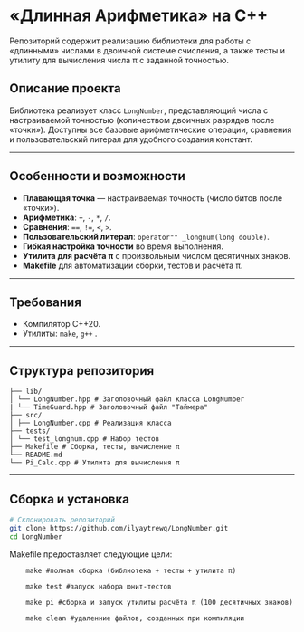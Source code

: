 # «Длинная Арифметика» на C++

Репозиторий содержит реализацию библиотеки для работы с «длинными» числами в двоичной системе счисления, а также тесты и утилиту для вычисления числа π с заданной точностью.


## Описание проекта

Библиотека реализует класс `LongNumber`, представляющий числа с настраиваемой точностью (количеством двоичных разрядов после «точки»). Доступны все базовые арифметические операции, сравнения и пользовательский литерал для удобного создания констант.

---

## Особенности и возможности

- **Плавающая точка** — настраиваемая точность (число битов после «точки»).
- **Арифметика**: `+`, `-`, `*`, `/`.
- **Сравнения**: `==`, `!=`, `<`, `>`.
- **Пользовательский литерал**: `operator"" _longnum(long double)`.
- **Гибкая настройка точности** во время выполнения.
- **Утилита для расчёта π** с произвольным числом десятичных знаков.
- **Makefile** для автоматизации сборки, тестов и расчёта π.

---

## Требования

- Компилятор C++20.
- Утилиты: `make`, `g++` .

---

## Структура репозитория
```
├── lib/
│ └── LongNumber.hpp # Заголовочный файл класса LongNumber
| └── TimeGuard.hpp # Заголовочный файл "Таймера"
├── src/
│ ├── LongNumber.cpp # Реализация класса
├── tests/
│ └── test_longnum.cpp # Набор тестов
├── Makefile # Сборка, тесты, вычисление π
└── README.md
└── Pi_Calc.cpp # Утилита для вычисления π 
```

---

## Сборка и установка

```bash
# Склонировать репозиторий
git clone https://github.com/ilyaytrewq/LongNumber.git
cd LongNumber
```

Makefile предоставляет следующие цели:

```
    make #полная сборка (библиотека + тесты + утилита π)

    make test #запуск набора юнит-тестов

    make pi #сборка и запуск утилиты расчёта π (100 десятичных знаков)

    make clean #удаленние файлов, созданных при компиляции

